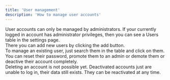 ```yaml
---
title: 'User management'
description: 'How to manage user accounts'
---
```


User accounts can only be managed by administrators. If your currently logged in account has administrator privileges, then you can see a Users table in the settings page.  
There you can add new users by clicking the add button.  
To manage an existing user, just search them in the table and click on them. You can reset their password, promote them to an admin or demote them or deactive their account completely.  
Deleting an account is not possible yet. Deactivated accounts just are unable to log in, their data still exists. They can be reactivated at any time.
